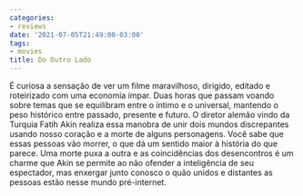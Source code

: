 ```yaml
---
categories:
- reviews
date: '2021-07-05T21:49:00-03:00'
tags:
- movies
title: Do Outro Lado
---
```


É curiosa a sensação de ver um filme maravilhoso, dirigido, editado e roteirizado com uma economia ímpar. Duas horas que passam voando sobre temas que se equilibram entre o íntimo e o universal, mantendo o peso histórico entre passado, presente e futuro. O diretor alemão vindo da Turquia Fatih Akin realiza essa manobra de unir dois mundos discrepantes usando nosso coração e a morte de alguns personagens. Você sabe que essas pessoas vão morrer, o que dá um sentido maior à história do que parece. Uma morte puxa a outra e as coincidências dos desencontros é um charme que Akin se permite ao não ofender a inteligência de seu espectador, mas enxergar junto conosco o quão unidos e distantes as pessoas estão nesse mundo pré-internet.